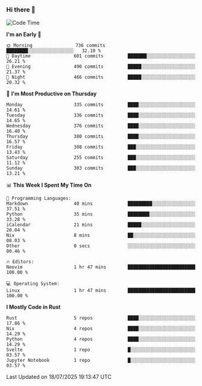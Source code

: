 ### Hi there 👋
<!--START_SECTION:waka-->
![Code Time](http://img.shields.io/badge/Code%20Time-716%20hrs%208%20mins-blue)

**I'm an Early 🐤** 

```text
🌞 Morning                736 commits         ████████░░░░░░░░░░░░░░░░░   32.10 % 
🌆 Daytime                601 commits         ███████░░░░░░░░░░░░░░░░░░   26.21 % 
🌃 Evening                490 commits         █████░░░░░░░░░░░░░░░░░░░░   21.37 % 
🌙 Night                  466 commits         █████░░░░░░░░░░░░░░░░░░░░   20.32 % 
```
📅 **I'm Most Productive on Thursday** 

```text
Monday                   335 commits         ████░░░░░░░░░░░░░░░░░░░░░   14.61 % 
Tuesday                  336 commits         ████░░░░░░░░░░░░░░░░░░░░░   14.65 % 
Wednesday                376 commits         ████░░░░░░░░░░░░░░░░░░░░░   16.40 % 
Thursday                 380 commits         ████░░░░░░░░░░░░░░░░░░░░░   16.57 % 
Friday                   308 commits         ███░░░░░░░░░░░░░░░░░░░░░░   13.43 % 
Saturday                 255 commits         ███░░░░░░░░░░░░░░░░░░░░░░   11.12 % 
Sunday                   303 commits         ███░░░░░░░░░░░░░░░░░░░░░░   13.21 % 
```


📊 **This Week I Spent My Time On** 

```text
💬 Programming Languages: 
Markdown                 40 mins             █████████░░░░░░░░░░░░░░░░   37.51 % 
Python                   35 mins             ████████░░░░░░░░░░░░░░░░░   33.28 % 
iCalendar                21 mins             █████░░░░░░░░░░░░░░░░░░░░   20.04 % 
Nix                      8 mins              ██░░░░░░░░░░░░░░░░░░░░░░░   08.03 % 
Other                    0 secs              ░░░░░░░░░░░░░░░░░░░░░░░░░   00.46 % 

🔥 Editors: 
Neovim                   1 hr 47 mins        █████████████████████████   100.00 % 

💻 Operating System: 
Linux                    1 hr 47 mins        █████████████████████████   100.00 % 
```

**I Mostly Code in Rust** 

```text
Rust                     5 repos             ████░░░░░░░░░░░░░░░░░░░░░   17.86 % 
Nix                      4 repos             ████░░░░░░░░░░░░░░░░░░░░░   14.29 % 
Python                   4 repos             ████░░░░░░░░░░░░░░░░░░░░░   14.29 % 
Svelte                   1 repo              █░░░░░░░░░░░░░░░░░░░░░░░░   03.57 % 
Jupyter Notebook         1 repo              █░░░░░░░░░░░░░░░░░░░░░░░░   03.57 % 
```




 Last Updated on 18/07/2025 19:13:47 UTC
<!--END_SECTION:waka-->

<!--
**YoganshSharma/YoganshSharma** is a ✨ _special_ ✨ repository because its `README.md` (this file) appears on your GitHub profile.

Here are some ideas to get you started:

- 🔭 I’m currently working on ...
- 🌱 I’m currently learning ...
- 👯 I’m looking to collaborate on ...
- 🤔 I’m looking for help with ...
- 💬 Ask me about ...
- 📫 How to reach me: ...
- 😄 Pronouns: ...
- ⚡ Fun fact: ...
-->
